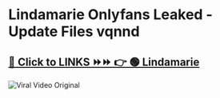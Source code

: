 
 # Lindamarie Onlyfans Leaked - Update Files vqnnd

## <h2><a href="https://clipsfans.com/Lindamarie&ref=git">🔗 Click to LINKS ⏩⏩ 👉 🟢 Lindamarie </a></h2>

<a href="https://clipsfans.com/Lindamarie&ref=git" rel="nofollow" data-target="animated-image.originalLink"><img src="https://i.ibb.co.com/xMMVF88/686577567.gif" alt="Viral Video Original" style="max-width: 100%; display: inline-block;" data-target="animated-image.originalImage"></a>

